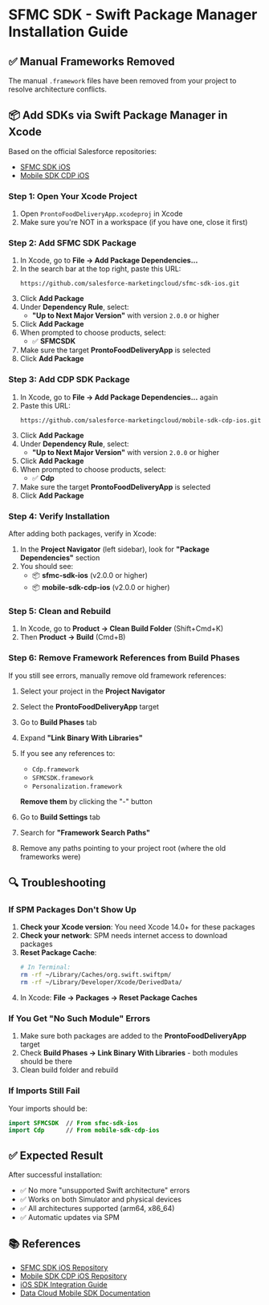 # SFMC SDK - Swift Package Manager Installation Guide

## ✅ Manual Frameworks Removed

The manual `.framework` files have been removed from your project to resolve architecture conflicts.

## 📦 Add SDKs via Swift Package Manager in Xcode

Based on the official Salesforce repositories:
- [SFMC SDK iOS](https://github.com/salesforce-marketingcloud/sfmc-sdk-ios)
- [Mobile SDK CDP iOS](https://github.com/salesforce-marketingcloud/mobile-sdk-cdp-ios)

### Step 1: Open Your Xcode Project

1. Open `ProntoFoodDeliveryApp.xcodeproj` in Xcode
2. Make sure you're NOT in a workspace (if you have one, close it first)

### Step 2: Add SFMC SDK Package

1. In Xcode, go to **File → Add Package Dependencies...**
2. In the search bar at the top right, paste this URL:
   ```
   https://github.com/salesforce-marketingcloud/sfmc-sdk-ios.git
   ```
3. Click **Add Package**
4. Under **Dependency Rule**, select:
   - **"Up to Next Major Version"** with version `2.0.0` or higher
5. Click **Add Package**
6. When prompted to choose products, select:
   - ✅ **SFMCSDK**
7. Make sure the target **ProntoFoodDeliveryApp** is selected
8. Click **Add Package**

### Step 3: Add CDP SDK Package

1. In Xcode, go to **File → Add Package Dependencies...** again
2. Paste this URL:
   ```
   https://github.com/salesforce-marketingcloud/mobile-sdk-cdp-ios.git
   ```
3. Click **Add Package**
4. Under **Dependency Rule**, select:
   - **"Up to Next Major Version"** with version `2.0.0` or higher
5. Click **Add Package**
6. When prompted to choose products, select:
   - ✅ **Cdp**
7. Make sure the target **ProntoFoodDeliveryApp** is selected
8. Click **Add Package**

### Step 4: Verify Installation

After adding both packages, verify in Xcode:

1. In the **Project Navigator** (left sidebar), look for **"Package Dependencies"** section
2. You should see:
   - 📦 **sfmc-sdk-ios** (v2.0.0 or higher)
   - 📦 **mobile-sdk-cdp-ios** (v2.0.0 or higher)

### Step 5: Clean and Rebuild

1. In Xcode, go to **Product → Clean Build Folder** (Shift+Cmd+K)
2. Then **Product → Build** (Cmd+B)

### Step 6: Remove Framework References from Build Phases

If you still see errors, manually remove old framework references:

1. Select your project in the **Project Navigator**
2. Select the **ProntoFoodDeliveryApp** target
3. Go to **Build Phases** tab
4. Expand **"Link Binary With Libraries"**
5. If you see any references to:
   - `Cdp.framework`
   - `SFMCSDK.framework`
   - `Personalization.framework`
   
   **Remove them** by clicking the "-" button

6. Go to **Build Settings** tab
7. Search for **"Framework Search Paths"**
8. Remove any paths pointing to your project root (where the old frameworks were)

## 🔍 Troubleshooting

### If SPM Packages Don't Show Up

1. **Check your Xcode version**: You need Xcode 14.0+ for these packages
2. **Check your network**: SPM needs internet access to download packages
3. **Reset Package Cache**:
   ```bash
   # In Terminal:
   rm -rf ~/Library/Caches/org.swift.swiftpm/
   rm -rf ~/Library/Developer/Xcode/DerivedData/
   ```
4. In Xcode: **File → Packages → Reset Package Caches**

### If You Get "No Such Module" Errors

1. Make sure both packages are added to the **ProntoFoodDeliveryApp** target
2. Check **Build Phases → Link Binary With Libraries** - both modules should be there
3. Clean build folder and rebuild

### If Imports Still Fail

Your imports should be:
```swift
import SFMCSDK  // From sfmc-sdk-ios
import Cdp      // From mobile-sdk-cdp-ios
```

## ✅ Expected Result

After successful installation:
- ✅ No more "unsupported Swift architecture" errors
- ✅ Works on both Simulator and physical devices
- ✅ All architectures supported (arm64, x86_64)
- ✅ Automatic updates via SPM

## 📚 References

- [SFMC SDK iOS Repository](https://github.com/salesforce-marketingcloud/sfmc-sdk-ios)
- [Mobile SDK CDP iOS Repository](https://github.com/salesforce-marketingcloud/mobile-sdk-cdp-ios)
- [iOS SDK Integration Guide](https://developer.salesforce.com/docs/marketing/mobilepush/guide/ios-sdk-integration.html)
- [Data Cloud Mobile SDK Documentation](https://developer.salesforce.com/docs/data/data-cloud-ref/guide/c360a-api-engagement-mobile-sdk.html)




